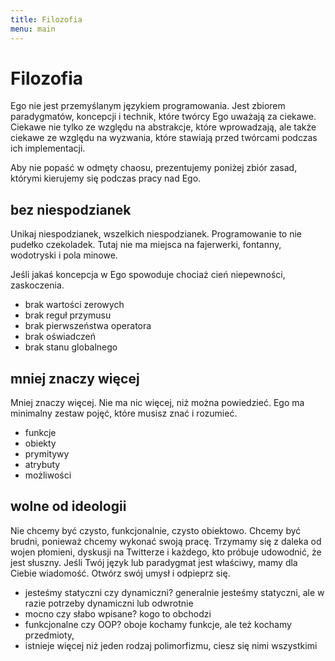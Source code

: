 ```yaml
---
title: Filozofia
menu: main
---
```


# Filozofia

Ego nie jest przemyślanym językiem programowania. Jest zbiorem paradygmatów, koncepcji i technik, które twórcy Ego uważają za ciekawe. Ciekawe nie tylko ze względu na abstrakcje, które wprowadzają, ale także ciekawe ze względu na wyzwania, które stawiają przed twórcami podczas ich implementacji.

Aby nie popaść w odmęty chaosu, prezentujemy poniżej zbiór zasad, którymi kierujemy się podczas pracy nad Ego.


## bez niespodzianek

Unikaj niespodzianek, wszelkich niespodzianek. Programowanie to nie pudełko czekoladek. Tutaj nie ma miejsca na fajerwerki, fontanny, wodotryski i pola minowe.

Jeśli jakaś koncepcja w Ego spowoduje chociaż cień niepewności, zaskoczenia.

* brak wartości zerowych
* brak reguł przymusu
* brak pierwszeństwa operatora
* brak oświadczeń
* brak stanu globalnego

## mniej znaczy więcej

Mniej znaczy więcej. Nie ma nic więcej, niż można powiedzieć. Ego ma minimalny zestaw pojęć, które musisz znać i rozumieć.

* funkcje
* obiekty
* prymitywy
* atrybuty
* możliwości

## wolne od ideologii

Nie chcemy być czysto, funkcjonalnie, czysto obiektowo. Chcemy być brudni, ponieważ chcemy wykonać swoją pracę. Trzymamy się z daleka od wojen płomieni, dyskusji na Twitterze i każdego, kto próbuje udowodnić, że jest słuszny. Jeśli Twój język lub paradygmat jest właściwy, mamy dla Ciebie wiadomość. Otwórz swój umysł i odpieprz się.

* jesteśmy statyczni czy dynamiczni? generalnie jesteśmy statyczni, ale w razie potrzeby dynamiczni lub odwrotnie
* mocno czy słabo wpisane? kogo to obchodzi
* funkcjonalne czy OOP? oboje kochamy funkcje, ale też kochamy przedmioty,
* istnieje więcej niż jeden rodzaj polimorfizmu, ciesz się nimi wszystkimi



